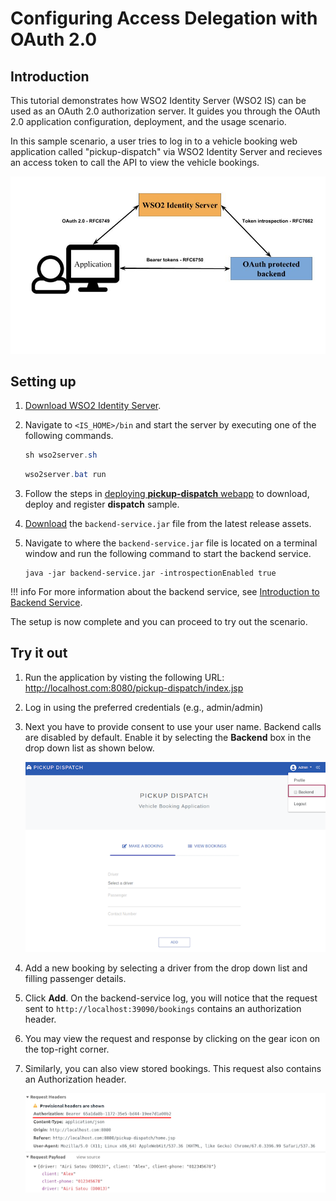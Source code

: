 # Configuring Access Delegation with OAuth 2.0

## Introduction

This tutorial demonstrates how WSO2 Identity Server (WSO2 IS) can be used as an OAuth 2.0 authorization server. It guides you through the OAuth 2.0 application configuration, deployment, and the usage scenario.

In this sample scenario, a user tries to log in to a vehicle booking web application called "pickup-dispatch" via WSO2 Identity Server and recieves an access token to call the API to view the vehicle bookings.

![access-delegation-oauth-diagram](../assets/img/learn/access-delegation-oauth-diagram.png)

## Setting up

1. [Download WSO2 Identity Server](https://wso2.com/identity-and-access-management/).

2. Navigate to `<IS_HOME>/bin` and start the server by executing one of the following commands.

    ``` java tab="Linux/MacOS"
    sh wso2server.sh
    ```

    ``` java tab="Windows"
    wso2server.bat run
    ```
	
3. Follow the steps in
   [deploying **pickup-dispatch** webapp](../../learn/deploying-the-sample-app/#deploying-the-pickup-dispatch-webapp)
   to download, deploy and register **dispatch** sample.

4. [Download](https://github.com/wso2/samples-is/releases/download/v4.3.0/backend-service.jar)
   the `backend-service.jar` file from the latest release assets.

5. Navigate to where the `backend-service.jar` file is located on a terminal window and run the following command to start the backend service.
    ```
    java -jar backend-service.jar -introspectionEnabled true
    ```
!!! info 
    For more information about the backend service, see [Introduction to Backend Service](https://github.com/wso2/samples-is/tree/master/etc/backend-service).

The setup is now complete and you can proceed to try out the scenario.

## Try it out

1. Run the application by visting the following URL: <http://localhost.com:8080/pickup-dispatch/index.jsp>

2. Log in using the preferred credentials (e.g., admin/admin)

3. Next you have to provide consent to use your user name.
Backend calls are disabled by default. Enable it by selecting the **Backend** box in the drop down list as shown below.

    ![enable-backend-calls-pickup-app](../assets/img/learn/enable-backend-calls-pickup-app.png)

4. Add a new booking by selecting a driver from the drop down list and filling passenger details. 

5. Click **Add**. On the backend-service log, you will notice that the request sent to `http://localhost:39090/bookings` contains an authorization header.

6. You may view the request and response by clicking on the gear icon on the top-right corner.

7. Similarly, you can also view stored bookings. This request also contains an Authorization header.

    ![authorization-header-pickup-app](../assets/img/learn/authorization-header-pickup-app.png)
